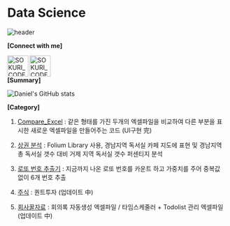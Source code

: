 # Data Science
![header](https://capsule-render.vercel.app/api?type=wave&color=auto&height=300&section=header&text=Welcome%20to%20Daniel`s%20Github&fontSize=50)

**[Connect with me]**

[<img align="left" alt="SOKURI_CODE | YouTube" width="48px" src="https://img.icons8.com/color/48/000000/youtube-play.png" />][youtube]
[<img align="left" alt="SOKURI_CODE | LinkedIn" width="48px" src="https://img.icons8.com/color/48/000000/linkedin.png" />][linkedin]

[youtube]: https://www.youtube.com/channel/UC9TrhcSB5vCn6Vl4Um2eFMg
[linkedin]: https://www.linkedin.com/in/진철-박-9617b6225/

<br/><br/>

**[Summary]**

![Daniel's GitHub stats](https://github-readme-stats.vercel.app/api?username=qkrwlscjf96)


**[Category]**

1. [Compare_Excel](https://github.com/qkrwlscjf96/daniel.park/tree/719d79ff81af265205215ecf70c413b08125fc97/Compare_Excel)
   : 같은 형태를 가진 두개의 엑셀파일을 비교하여 다른 부분을 표시한 새로운 엑셀파일을 만들어주는 코드 (UI구현 完)

2. [상권 분석](https://github.com/qkrwlscjf96/daniel.park/tree/47157fabdd31a60c953518d1d25ca0b79cafac93/%5BFolium%5D%20%EA%B2%BD%EB%82%A8%EC%A7%80%EC%97%AD%20%EB%8F%85%EC%84%9C%EC%8B%A4%20%EC%B9%B4%ED%8E%98)
   : Folium Library 사용, 경남지역 독서실 카페 지도에 표현 및 경남지역 총 독서실 갯수 대비 거제 지역 독서실 갯수 퍼센티지 분석

3. [로또 번호 추출기](https://github.com/qkrwlscjf96/daniel.park/tree/main/로또번호%20추출기)
   : 지금까지 나온 로또 번호를 카운트 하고 가중치를 주어 중복값 없이 6개 번호 추출 

4. [주식](https://github.com/qkrwlscjf96/daniel.park/tree/main/주식)
   : 퀀트투자 (업데이트 中)

5. [회사꿀자료](https://github.com/qkrwlscjf96/daniel.park/tree/main/주식)
   : 회의록 자동생성 엑셀파일 / 타임스케줄러 + Todolist 관리 엑셀파일 (업데이트 中) 
